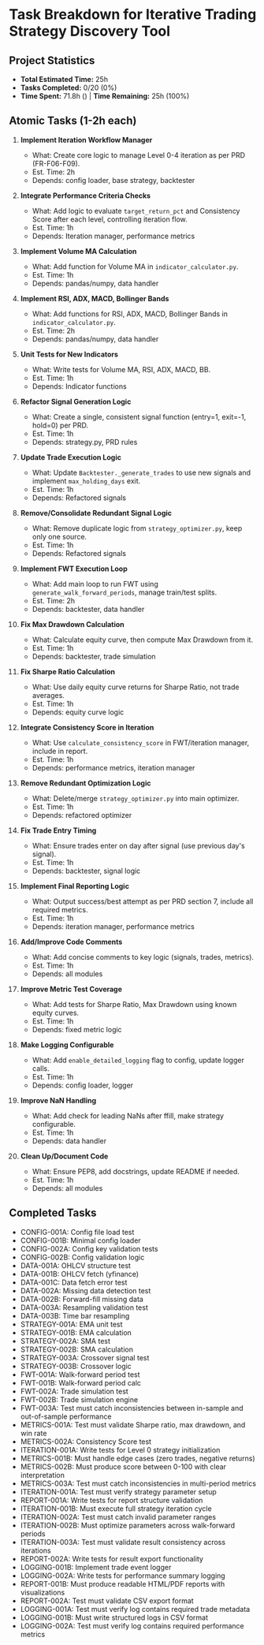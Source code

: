 # Task Breakdown for Iterative Trading Strategy Discovery Tool
## Project Statistics

- **Total Estimated Time:** 25h
- **Tasks Completed:** 0/20 (0%)
- **Time Spent:** 71.8h () | **Time Remaining:** 25h (100%)

## Atomic Tasks (1-2h each)

1. **Implement Iteration Workflow Manager**
   - What: Create core logic to manage Level 0-4 iteration as per PRD (FR-F06-F09).
   - Est. Time: 2h
   - Depends: config loader, base strategy, backtester

2. **Integrate Performance Criteria Checks**
   - What: Add logic to evaluate `target_return_pct` and Consistency Score after each level, controlling iteration flow.
   - Est. Time: 1h
   - Depends: Iteration manager, performance metrics

3. **Implement Volume MA Calculation**
   - What: Add function for Volume MA in `indicator_calculator.py`.
   - Est. Time: 1h
   - Depends: pandas/numpy, data handler

4. **Implement RSI, ADX, MACD, Bollinger Bands**
   - What: Add functions for RSI, ADX, MACD, Bollinger Bands in `indicator_calculator.py`.
   - Est. Time: 2h
   - Depends: pandas/numpy, data handler

5. **Unit Tests for New Indicators**
   - What: Write tests for Volume MA, RSI, ADX, MACD, BB.
   - Est. Time: 1h
   - Depends: Indicator functions

6. **Refactor Signal Generation Logic**
   - What: Create a single, consistent signal function (entry=1, exit=-1, hold=0) per PRD.
   - Est. Time: 1h
   - Depends: strategy.py, PRD rules

7. **Update Trade Execution Logic**
   - What: Update `Backtester._generate_trades` to use new signals and implement `max_holding_days` exit.
   - Est. Time: 1h
   - Depends: Refactored signals

8. **Remove/Consolidate Redundant Signal Logic**
   - What: Remove duplicate logic from `strategy_optimizer.py`, keep only one source.
   - Est. Time: 1h
   - Depends: Refactored signals

9. **Implement FWT Execution Loop**
   - What: Add main loop to run FWT using `generate_walk_forward_periods`, manage train/test splits.
   - Est. Time: 2h
   - Depends: backtester, data handler

10. **Fix Max Drawdown Calculation**
    - What: Calculate equity curve, then compute Max Drawdown from it.
    - Est. Time: 1h
    - Depends: backtester, trade simulation

11. **Fix Sharpe Ratio Calculation**
    - What: Use daily equity curve returns for Sharpe Ratio, not trade averages.
    - Est. Time: 1h
    - Depends: equity curve logic

12. **Integrate Consistency Score in Iteration**
    - What: Use `calculate_consistency_score` in FWT/iteration manager, include in report.
    - Est. Time: 1h
    - Depends: performance metrics, iteration manager

13. **Remove Redundant Optimization Logic**
    - What: Delete/merge `strategy_optimizer.py` into main optimizer.
    - Est. Time: 1h
    - Depends: refactored optimizer

14. **Fix Trade Entry Timing**
    - What: Ensure trades enter on day after signal (use previous day's signal).
    - Est. Time: 1h
    - Depends: backtester, signal logic

15. **Implement Final Reporting Logic**
    - What: Output success/best attempt as per PRD section 7, include all required metrics.
    - Est. Time: 1h
    - Depends: iteration manager, performance metrics

16. **Add/Improve Code Comments**
    - What: Add concise comments to key logic (signals, trades, metrics).
    - Est. Time: 1h
    - Depends: all modules

17. **Improve Metric Test Coverage**
    - What: Add tests for Sharpe Ratio, Max Drawdown using known equity curves.
    - Est. Time: 1h
    - Depends: fixed metric logic

18. **Make Logging Configurable**
    - What: Add `enable_detailed_logging` flag to config, update logger calls.
    - Est. Time: 1h
    - Depends: config loader, logger

19. **Improve NaN Handling**
    - What: Add check for leading NaNs after ffill, make strategy configurable.
    - Est. Time: 1h
    - Depends: data handler

20. **Clean Up/Document Code**
    - What: Ensure PEP8, add docstrings, update README if needed.
    - Est. Time: 1h
    - Depends: all modules

## Completed Tasks
- CONFIG-001A: Config file load test
- CONFIG-001B: Minimal config loader
- CONFIG-002A: Config key validation tests
- CONFIG-002B: Config validation logic
- DATA-001A: OHLCV structure test
- DATA-001B: OHLCV fetch (yfinance)
- DATA-001C: Data fetch error test
- DATA-002A: Missing data detection test
- DATA-002B: Forward-fill missing data
- DATA-003A: Resampling validation test
- DATA-003B: Time bar resampling
- STRATEGY-001A: EMA unit test
- STRATEGY-001B: EMA calculation
- STRATEGY-002A: SMA test
- STRATEGY-002B: SMA calculation
- STRATEGY-003A: Crossover signal test
- STRATEGY-003B: Crossover logic
- FWT-001A: Walk-forward period test
- FWT-001B: Walk-forward period calc
- FWT-002A: Trade simulation test
- FWT-002B: Trade simulation engine
- FWT-003A: Test must catch inconsistencies between in-sample and out-of-sample performance
- METRICS-001A: Test must validate Sharpe ratio, max drawdown, and win rate
- METRICS-002A: Consistency Score test
- ITERATION-001A: Write tests for Level 0 strategy initialization
- METRICS-001B: Must handle edge cases (zero trades, negative returns)
- METRICS-002B: Must produce score between 0-100 with clear interpretation
- METRICS-003A: Test must catch inconsistencies in multi-period metrics
- ITERATION-001A: Test must verify strategy parameter setup
- REPORT-001A: Write tests for report structure validation
- ITERATION-001B: Must execute full strategy iteration cycle
- ITERATION-002A: Test must catch invalid parameter ranges
- ITERATION-002B: Must optimize parameters across walk-forward periods
- ITERATION-003A: Test must validate result consistency across iterations
- REPORT-002A: Write tests for result export functionality
- LOGGING-001B: Implement trade event logger
- LOGGING-002A: Write tests for performance summary logging
- REPORT-001B: Must produce readable HTML/PDF reports with visualizations
- REPORT-002A: Test must validate CSV export format
- LOGGING-001A: Test must verify log contains required trade metadata
- LOGGING-001B: Must write structured logs in CSV format
- LOGGING-002A: Test must verify log contains required performance metrics